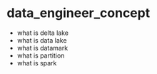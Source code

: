 # data_engineer_concept

- what is delta lake
- what is data lake 
- what is datamark
- what is partition 
- what is spark
